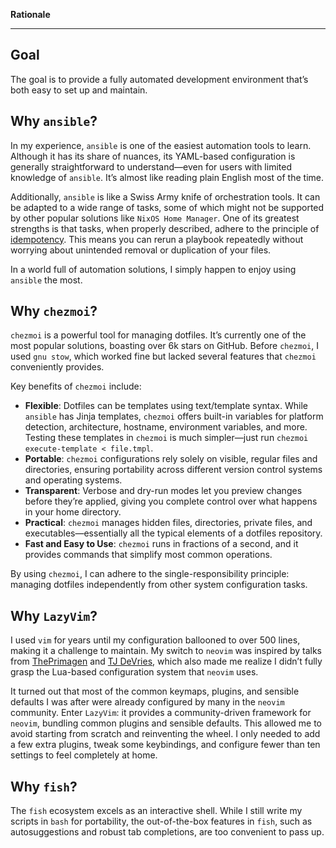 **Rationale**

---

## Goal

The goal is to provide a fully automated development environment that’s both
easy to set up and maintain.

## Why `ansible`?

In my experience, `ansible` is one of the easiest automation tools to learn.
Although it has its share of nuances, its YAML-based configuration is generally
straightforward to understand—even for users with limited knowledge of
`ansible`. It’s almost like reading plain English most of the time.

Additionally, `ansible` is like a Swiss Army knife of orchestration tools. It
can be adapted to a wide range of tasks, some of which might not be supported
by other popular solutions like `NixOS Home Manager`. One of its greatest
strengths is that tasks, when properly described, adhere to the principle of
[idempotency](https://docs.ansible.com/ansible/latest/reference_appendices/glossary.html#term-Idempotency).
This means you can rerun a playbook repeatedly without worrying about
unintended removal or duplication of your files.

In a world full of automation solutions, I simply happen to enjoy using
`ansible` the most.

## Why `chezmoi`?

`chezmoi` is a powerful tool for managing dotfiles. It’s currently one of the
most popular solutions, boasting over 6k stars on GitHub. Before `chezmoi`, I
used `gnu stow`, which worked fine but lacked several features that `chezmoi`
conveniently provides.

Key benefits of `chezmoi` include:

- **Flexible**: Dotfiles can be templates using text/template syntax. While
  `ansible` has Jinja templates, `chezmoi` offers built-in variables for platform
  detection, architecture, hostname, environment variables, and more. Testing
  these templates in `chezmoi` is much simpler—just run `chezmoi execute-template
< file.tmpl`.
- **Portable**: `chezmoi` configurations rely solely on visible, regular files
  and directories, ensuring portability across different version control systems
  and operating systems.
- **Transparent**: Verbose and dry-run modes let you preview changes before
  they’re applied, giving you complete control over what happens in your home
  directory.
- **Practical**: `chezmoi` manages hidden files, directories, private files,
  and executables—essentially all the typical elements of a dotfiles repository.
- **Fast and Easy to Use**: `chezmoi` runs in fractions of a second, and it
  provides commands that simplify most common operations.

By using `chezmoi`, I can adhere to the single-responsibility principle:
managing dotfiles independently from other system configuration tasks.

## Why `LazyVim`?

I used `vim` for years until my configuration ballooned to over 500 lines,
making it a challenge to maintain. My switch to `neovim` was inspired by talks
from [ThePrimagen](https://github.com/ThePrimeagen) and [TJ
DeVries](https://github.com/tjdevries), which also made me realize I didn’t
fully grasp the Lua-based configuration system that `neovim` uses.

It turned out that most of the common keymaps, plugins, and sensible defaults I
was after were already configured by many in the `neovim` community. Enter
`LazyVim`: it provides a community-driven framework for `neovim`, bundling
common plugins and sensible defaults. This allowed me to avoid starting from
scratch and reinventing the wheel. I only needed to add a few extra plugins,
tweak some keybindings, and configure fewer than ten settings to feel
completely at home.

## Why `fish`?

The `fish` ecosystem excels as an interactive shell. While I still write my
scripts in `bash` for portability, the out-of-the-box features in `fish`, such
as autosuggestions and robust tab completions, are too convenient to pass up.
